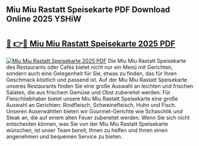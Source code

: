 ## Miu Miu Rastatt Speisekarte PDF Download Online 2025 YSHiW

# <h2><a href="http://gc7itq.nevu.top/?p=Miu+Miu+Rastatt+Speisekarte">🔗 👉🔴 Miu Miu Rastatt Speisekarte 2025 PDF</a></h2>

[![Miu Miu Rastatt Speisekarte 2025 PDF](https://i.imgur.com/dBaPXMq.png)](http://gc7itq.nevu.top/?p=Miu+Miu+Rastatt+Speisekarte)
Die Miu Miu Rastatt Speisekarte des Restaurants oder Cafés bietet nicht nur ein Menü mit Gerichten, sondern auch eine Gelegenheit für Sie, etwas zu finden, das für Ihren Geschmack köstlich und passend ist. Auf der Miu Miu Rastatt Speisekarte unseres Restaurants finden Sie eine große Auswahl an leichten und frischen Salaten, die aus frischem Gemüse und Obst zubereitet werden. Für Fleischliebhaber bietet unsere Miu Miu Rastatt Speisekarte eine große Auswahl an Gerichten: Rindfleisch, Schweinefleisch, Huhn und Fisch. Unseren Auserwählten bieten wir Gourmet-Gerichte wie Schaschlik und Steak an, die auf einem alten Feuer zubereitet werden. Wenn Sie sich nicht entscheiden können, was Sie von der Miu Miu Rastatt Speisekarte wünschen, ist unser Team bereit, Ihnen zu helfen und Ihnen einen angenehmen und bequemen Service zu bieten.
